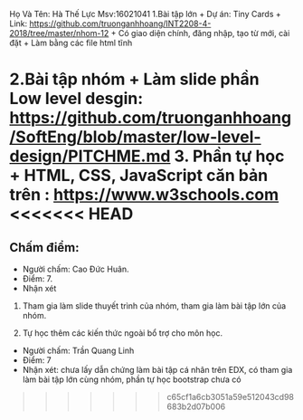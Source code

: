 Họ Và Tên: Hà Thế Lực
 Msv:16021041
1.Bài tập lớn
	+ Dự án: Tiny Cards
	+ Link: https://github.com/truonganhhoang/INT2208-4-2018/tree/master/nhom-12
	+ Có giao diện chính, đăng nhập, tạo từ mới, cài đặt
	+ Làm bằng các file html tĩnh

2.Bài tập nhóm
	+ Làm slide phần Low level desgin: https://github.com/truonganhhoang/SoftEng/blob/master/low-level-design/PITCHME.md
3. Phần tự học
	+ HTML, CSS, JavaScript căn bản trên : https://www.w3schools.com
<<<<<<< HEAD
=======
	
## Chấm điểm:
- Người chấm: Cao Đức Huân.
- Điểm: 7.
- Nhận xét

 1) Tham gia làm slide thuyết trình của nhóm, tham gia làm bài tập lớn của nhóm.
 
 2) Tự học thêm các kiến thức ngoài bổ trợ cho môn học.
 
 - Người chấm: Trần Quang Linh
 - Điểm: 7
 - Nhận xét: chưa lấy dẫn chứng làm bài tập cá nhân trên EDX, có tham gia làm bài tập lớn cùng nhóm, phần tự học bootstrap chưa có
>>>>>>> c65cf1a6cb3051a59e512043cd98683b2d07b006
